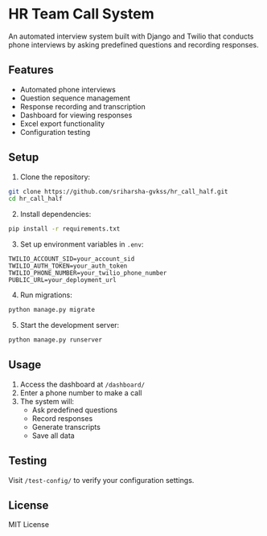 # HR Team Call System

An automated interview system built with Django and Twilio that conducts phone interviews by asking predefined questions and recording responses.

## Features

- Automated phone interviews
- Question sequence management
- Response recording and transcription
- Dashboard for viewing responses
- Excel export functionality
- Configuration testing

## Setup

1. Clone the repository:
```bash
git clone https://github.com/sriharsha-gvkss/hr_call_half.git
cd hr_call_half
```

2. Install dependencies:
```bash
pip install -r requirements.txt
```

3. Set up environment variables in `.env`:
```
TWILIO_ACCOUNT_SID=your_account_sid
TWILIO_AUTH_TOKEN=your_auth_token
TWILIO_PHONE_NUMBER=your_twilio_phone_number
PUBLIC_URL=your_deployment_url
```

4. Run migrations:
```bash
python manage.py migrate
```

5. Start the development server:
```bash
python manage.py runserver
```

## Usage

1. Access the dashboard at `/dashboard/`
2. Enter a phone number to make a call
3. The system will:
   - Ask predefined questions
   - Record responses
   - Generate transcripts
   - Save all data

## Testing

Visit `/test-config/` to verify your configuration settings.

## License

MIT License 
